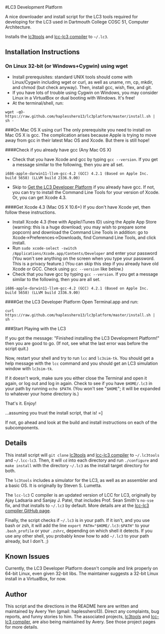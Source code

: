 #LC3 Development Platform

A nice downloader and install script for the LC3 tools required for developing for the LC3 used in Dartmouth College COSC 51, Computer Architecture.

Installs the [lc3tools](https://github.com/haplesshero13/lc3tools) and [lcc-lc3 compiler](https://github.com/haplesshero13/lcc-lc3) to `~/.lc3`.

## Installation Instructions


### On Linux 32-bit (or Windows+Cygwin) using wget
* Install prerequisites: standard UNIX tools should come with Linux/Cygwin including wget or curl, as well as uname, rm, cp, mkdir, and chmod (but check anyway). Then, install gcc, wish, flex, and git.
* If you have lots of trouble using Cygwin on Windows, you may consider Linux in a VirtualBox or dual booting with Windows. It's free!
* At the terminal/shell, run:

```
wget -qO- https://raw.github.com/haplesshero13/lc3platform/master/install.sh | sh -
```

###On Mac OS X using curl
The only prerequisite you need to install on Mac OS X is gcc. The complication arises because Apple is trying to move away from gcc in their latest Mac OS and Xcode. But there is still hope!

####Check if you already have gcc (Any Mac OS X)

* Check that you have Xcode and gcc by typing `gcc --version`. If you get a message similar to the following, then you are all set.

```
i686-apple-darwin11-llvm-gcc-4.2 (GCC) 4.2.1 (Based on Apple Inc. build 5658) (LLVM build 2336.9.00)
```

* Skip to [Get the LC3 Developer Platform](#get-the-lc3-developer-platform) if you already have gcc. If not, you can try to install the Command Line Tools for your version of Xcode. Or, you can get Xcode 4.3.

####Get Xcode 4.3 (Mac OS X 10.6+)
If you don't have Xcode yet, then follow these instructions.

* Install Xcode 4.3 (free with Apple/iTunes ID) using the Apple App Store (warning: this is a huge download; you may wish to prepare some popcorn) and download the Command Line Tools in addition: go to Xcode&rarr;Preferences&rarr;Downloads, find Command Line Tools, and click install.
* Run `sudo xcode-select -switch /Applications/Xcode.app/Contents/Developer` and enter your password (You won't see anything on the screen when you type your password. This is a privacy feature.) (You can skip this step if you already have old Xcode or GCC. Check using `gcc --version` like below.)
* Check that you have gcc by typing `gcc --version`. If you get a message similar to the following, then you are all set.

```
i686-apple-darwin11-llvm-gcc-4.2 (GCC) 4.2.1 (Based on Apple Inc. build 5658) (LLVM build 2336.9.00)
```

####Get the LC3 Developer Platform
Open Terminal.app and run:

```
curl https://raw.github.com/haplesshero13/lc3platform/master/install.sh | sh -
```

###Start Playing with the LC3

If you got the message: "Finished installing the LC3 Development Platform!" then you are good to go. (If not, see what the last error was before the script quit.)

Now, restart your shell and try to run `lcc` and `lc3sim-tk`. You should get a help message with the `lcc` command and you should get an LC3 simulation window with `lc3sim-tk`.

If it doesn't work, make sure you either close the Terminal and open it again, or log out and log in again. Check to see if you have `$HOME/.lc3` in your path by running `echo $PATH`. (You won't see "`$HOME`"; it will be expanded to whatever your home directory is.)

That's it. Enjoy!

...assuming you trust the install script, that is! =]

If not, go ahead and look at the build and install instructions on each of the subcomponents.

## Details
This install script will `git clone` [lc3tools](https://github.com/haplesshero13/lc3tools) and [lcc-lc3 compiler](https://github.com/haplesshero13/lcc-lc3) to `~/.lc3tools` and `~/.lcc-lc3`. Then, it will `cd` into each directory and run `./configure` and `make install` with the directory `~/.lc3` as the install target directory for both.

The `lc3tools` includes a simulator for the LC3, as well as an assembler and a basic OS. It is originally by Steven S. Lumetta.

The `lcc-lc3` C compiler is an updated version of LCC for LC3, originally by Ajay Ladsaria and Sanjay J. Patel, that includes Prof. Sean Smith's `no-sse` fix, and that installs to `~/.lc3` by default. More details are at the [lcc-lc3 compiler GitHub page](https://github.com/haplesshero13/lcc-lc3).

Finally, the script checks if `~/.lc3` is in your path. If it isn't, and you use bash or zsh, it will add the line `export PATH="$HOME/.lc3:$PATH"` to your `.bash_profile` or your `.zshrc`, depending on which shell it detects. If you use any other shell, you probably know how to add `~/.lc3` to your path already, but I don't. ;)

## Known Issues

Currently, the LC3 Developer Platform doesn't compile and link properly on 64-bit Linux, even given 32-bit libs. The maintainer suggests a 32-bit Linux install in a VirtualBox, for now.

## Author
This script and the directions in the README here are written and maintained by Avery Yen (gmail: haplesshero13). Direct any complaints, bug reports, and funny stories to him. The associated projects, [lc3tools](https://github.com/haplesshero13/lc3tools) and [lcc-lc3 compiler](https://github.com/haplesshero13/lcc-lc3), are also being maintained by Avery. See those project pages for more details.